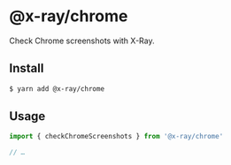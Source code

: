 # @x-ray/chrome

Check Chrome screenshots with X-Ray.

## Install

```sh
$ yarn add @x-ray/chrome
```

## Usage

```js
import { checkChromeScreenshots } from '@x-ray/chrome'

// …
```
